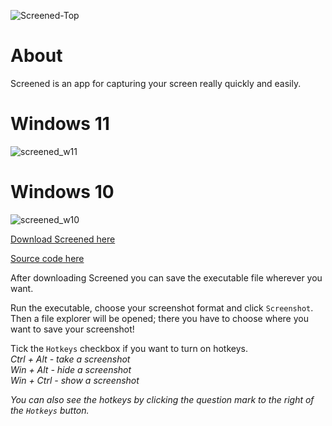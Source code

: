 ![Screened-Top](https://user-images.githubusercontent.com/95244851/151676812-3988aba4-a536-42a2-b9db-d84384137526.png)

# About
Screened is an app for capturing your screen really quickly and easily.

# Windows 11
![screened_w11](https://user-images.githubusercontent.com/95244851/149918598-b0c63c74-33da-4bc0-992b-e5dcfc313ce0.PNG)

# Windows 10
![screened_w10](https://user-images.githubusercontent.com/95244851/149918635-02f0e23b-e127-4e41-9806-3f2b6985c176.PNG)


[Download Screened here](https://github.com/k-ulyanov/Screened/releases)

[Source code here](https://github.com/k-ulyanov/Screened/blob/main/Screened.py)

After downloading Screened you can save the executable file wherever you want.

Run the executable, choose your screenshot format and click `Screenshot`. Then a file explorer will be opened; there you have to choose where you want to save your screenshot!

Tick the `Hotkeys` checkbox if you want to turn on hotkeys.\
*Ctrl + Alt - take a screenshot\
Win + Alt - hide a screenshot\
Win + Ctrl - show a screenshot*

*You can also see the hotkeys by clicking the question mark to the right of the `Hotkeys` button.*
